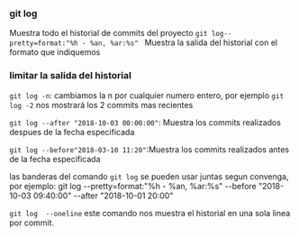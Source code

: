 ### git log
Muestra todo el  historial de commits del proyecto
` git log--pretty=format:"%h - %an, %ar:%s" 
`
Muestra la salida del historial con el formato que indiquemos 
### limitar la salida del historial
`git log -n`: cambiamos la n por cualquier numero entero, por ejemplo `git log -2` nos mostrará los 2 commits mas recientes

`git log --after "2018-10-03 00:00:00"`: Muestra los commits realizados despues de la fecha especificada

`git log --before"2018-03-10 11:20"`:Muestra los commits realizados antes de la fecha especificada

las banderas del comando `git log` se pueden usar juntas segun convenga, por ejemplo:  git log --pretty=format:"%h - %an, %ar:%s" --before "2018-10-03 09:40:00" --after "2018-10-01 20:00"

`git log  --oneline`
este comando nos muestra el historial en una sola linea por commit.
